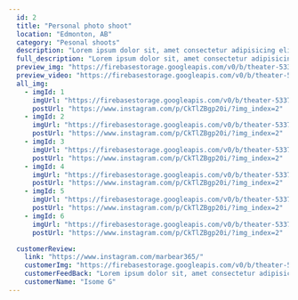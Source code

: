 ```yaml
---
  id: 2
  title: "Personal photo shoot"
  location: "Edmonton, AB"
  category: "Pesonal shoots"
  description: "Lorem ipsum dolor sit, amet consectetur adipisicing elit. Dicta laboriosam, iure dignissimos, ad et dolorum illo nesciunt, impedit obcaecati tempore aliquam quidem suscipit itaque necessitatibus! Laborum consequatur repellat impedit ex."
  full_description: "Lorem ipsum dolor sit, amet consectetur adipisicing elit. Dicta laboriosam, iure dignissimos, ad et dolorum illo nesciunt, impedit obcaecati tempore aliquam quidem suscipit itaque necessitatibus! Laborum consequatur repellat impedit ex. Lorem ipsum dolor sit, amet consectetur adipisicing elit. Dicta laboriosam, iure dignissimos, ad et dolorum illo nesciunt, impedit obcaecati tempore aliquam quidem suscipit itaque necessitatibus! Laborum consequatur repellat impedit ex. Lorem ipsum dolor sit, amet consectetur adipisicing elit. Dicta laboriosam, iure dignissimos, ad et dolorum illo nesciunt, impedit obcaecati tempore aliquam quidem suscipit itaque necessitatibus! Laborum consequatur repellat impedit ex. Lorem ipsum dolor sit, amet consectetur adipisicing elit. Dicta laboriosam, iure dignissimos, ad et dolorum illo nesciunt, impedit obcaecati tempore aliquam quidem suscipit itaque necessitatibus! Laborum consequatur repellat impedit ex."
  preview_img: "https://firebasestorage.googleapis.com/v0/b/theater-53375.appspot.com/o/eventsImgs%2Fnatali%2FScreenshot%20from%202024-05-06%2016-48-26.png?alt=media&token=68ef7d73-5e1c-4e3a-a420-aa760f23304b"
  preview_video: "https://firebasestorage.googleapis.com/v0/b/theater-53375.appspot.com/o/eventsImgs%2Fnatali%2Fvideoplayback.mp4?alt=media&token=411aed5a-8671-4927-bb2d-a815f92cf015"
  all_img:
    - imgId: 1
      imgUrl: "https://firebasestorage.googleapis.com/v0/b/theater-53375.appspot.com/o/eventsImgs%2Fnatali%2FScreenshot%20from%202024-05-07%2013-58-44.png?alt=media&token=4423fd48-dd3a-4a6c-9cd8-0482ef847a6f"
      postUrl: "https://www.instagram.com/p/CkTlZBgp20i/?img_index=2"
    - imgId: 2
      imgUrl: "https://firebasestorage.googleapis.com/v0/b/theater-53375.appspot.com/o/eventsImgs%2Fnatali%2FScreenshot%20from%202024-05-07%2013-57-52.png?alt=media&token=62e86e2f-bc9d-4c05-8f4c-854f272281d8"
      postUrl: "https://www.instagram.com/p/CkTlZBgp20i/?img_index=2"
    - imgId: 3
      imgUrl: "https://firebasestorage.googleapis.com/v0/b/theater-53375.appspot.com/o/eventsImgs%2Fnatali%2FScreenshot%20from%202024-05-07%2013-58-44.png?alt=media&token=4423fd48-dd3a-4a6c-9cd8-0482ef847a6f"
      postUrl: "https://www.instagram.com/p/CkTlZBgp20i/?img_index=2"
    - imgId: 4
      imgUrl: "https://firebasestorage.googleapis.com/v0/b/theater-53375.appspot.com/o/eventsImgs%2Fnatali%2FScreenshot%20from%202024-05-07%2013-57-52.png?alt=media&token=62e86e2f-bc9d-4c05-8f4c-854f272281d8"
      postUrl: "https://www.instagram.com/p/CkTlZBgp20i/?img_index=2"
    - imgId: 5
      imgUrl: "https://firebasestorage.googleapis.com/v0/b/theater-53375.appspot.com/o/eventsImgs%2Fnatali%2FScreenshot%20from%202024-05-07%2013-58-44.png?alt=media&token=4423fd48-dd3a-4a6c-9cd8-0482ef847a6f"
      postUrl: "https://www.instagram.com/p/CkTlZBgp20i/?img_index=2"
    - imgId: 6
      imgUrl: "https://firebasestorage.googleapis.com/v0/b/theater-53375.appspot.com/o/eventsImgs%2Fnatali%2FScreenshot%20from%202024-05-07%2013-57-52.png?alt=media&token=62e86e2f-bc9d-4c05-8f4c-854f272281d8"
      postUrl: "https://www.instagram.com/p/CkTlZBgp20i/?img_index=2"

  customerReview:
    link: "https://www.instagram.com/marbear365/"
    customerImg: "https://firebasestorage.googleapis.com/v0/b/theater-53375.appspot.com/o/eventsImgs%2Fnatali%2FScreenshot%20from%202024-05-08%2018-11-20.png?alt=media&token=ca0e774c-0ab3-466d-b672-7f74bb73ea5a"
    customerFeedBack: "Lorem ipsum dolor sit, amet consectetur adipisicing elit. Dicta laboriosam, iure dignissimos, ad et dolorum illo nesciunt, impedit obcaecati tempore aliquam quidem suscipit itaque necessitatibus! Laborum consequatur repellat impedit ex."
    customerName: "Isome G"
---
```


